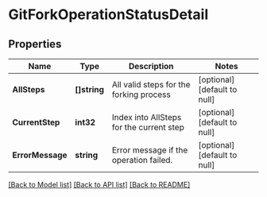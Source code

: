 # GitForkOperationStatusDetail

## Properties
Name | Type | Description | Notes
------------ | ------------- | ------------- | -------------
**AllSteps** | **[]string** | All valid steps for the forking process | [optional] [default to null]
**CurrentStep** | **int32** | Index into AllSteps for the current step | [optional] [default to null]
**ErrorMessage** | **string** | Error message if the operation failed. | [optional] [default to null]

[[Back to Model list]](../README.md#documentation-for-models) [[Back to API list]](../README.md#documentation-for-api-endpoints) [[Back to README]](../README.md)


